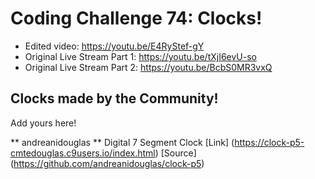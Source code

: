 # Coding Challenge 74: Clocks!
* Edited video: https://youtu.be/E4RyStef-gY
* Original Live Stream Part 1: https://youtu.be/tXjI6evU-so
* Original Live Stream Part 2: https://youtu.be/BcbS0MR3vxQ

## Clocks made by the Community!
Add yours here!

** andreanidouglas ** Digital 7 Segment Clock 
[Link] (https://clock-p5-cmtedouglas.c9users.io/index.html) [Source] (https://github.com/andreanidouglas/clock-p5) 
